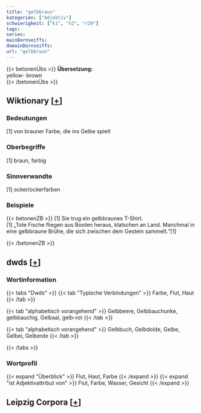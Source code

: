 ```yaml
---
title: "gelbbraun"
kategorien: ["Adjektiv"]
schwierigkeit: ["k1", "h2", "r20"]
tags:
series:
mainDornseiffs:
domainDornseiffs:
url: "gelbbraun"
---
```


{{< betonenÜbs >}}
**Übersetzung:**  
yellow- brown  
{{< /betonenÜbs >}}

## Wiktionary [[+](https://de.wiktionary.org/wiki/gelbbraun)]

### Bedeutungen
[1] von brauner Farbe, die ins Gelbe spielt  

### Oberbegriffe
[1] braun, farbig  

### Sinnverwandte
[1] ocker/ockerfarben  

### Beispiele
{{< betonenZB >}}
[1] Sie trug ein gelbbraunes T-Shirt.  
[1] „Tote Fische fliegen aus Booten heraus, klatschen an Land. Manchmal in eine gelbbraune Brühe, die sich zwischen dem Gestein sammelt.“[1]  

{{< /betonenZB >}}


## dwds [[+](https://www.dwds.de/wb/gelbbraun)]

### Wortinformation
{{< tabs "Dwds" >}}
{{< tab "Typische Verbindungen" >}}
Farbe, Flut, Haut
{{< /tab >}}

{{< tab "alphabetisch vorangehend" >}}
Gelbbeere, Gelbbauchunke, gelbbauchig, Gelbaal, gelb-rot
{{< /tab >}}

{{< tab "alphabetisch vorangehend" >}}
Gelbbuch, Gelbdolde, Gelbe, Gelbei, Gelberde
{{< /tab >}}

{{< /tabs >}}

### Wortprofil
{{< expand "Überblick" >}} Flut, Haut, Farbe {{< /expand >}}
{{< expand "ist Adjektivattribut von" >}} Flut, Farbe, Wasser, Gesicht {{< /expand >}}

## Leipzig Corpora [[+](https://corpora.uni-leipzig.de/en/res?word=gelbbraun&corpusId=deu_newscrawl-public_2018)]

